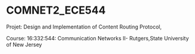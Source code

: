 # COMNET2_ECE544
Projet: Design and Implementation of Content Routing Protocol,

Course: 16:332:544: Communication Networks II- Rutgers,State University of New Jersey
